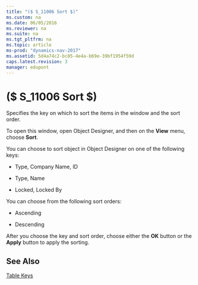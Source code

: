 ```yaml
---
title: "($ S_11006 Sort $)"
ms.custom: na
ms.date: 06/05/2016
ms.reviewer: na
ms.suite: na
ms.tgt_pltfrm: na
ms.topic: article
ms-prod: "dynamics-nav-2017"
ms.assetid: 5d4a74c2-bc85-4e4a-b69e-39bf1954f59d
caps.latest.revision: 3
manager: edupont
---
```

# ($ S_11006 Sort $)
Specifies the key on which to sort the items in the window and the sort order.  

 To open this window, open Object Designer, and then on the **View** menu, choose **Sort**.  

 You can choose to sort object in Object Designer on one of the following keys:  

-   Type, Company Name, ID  

-   Type, Name  

-   Locked, Locked By  

 You can choose from the following sort orders:  

-   Ascending  

-   Descending  

 After you choose the key and sort order, choose either the **OK** button or the **Apply** button to apply the sorting.  

## See Also  
 [Table Keys](../Table-Keys.md)
